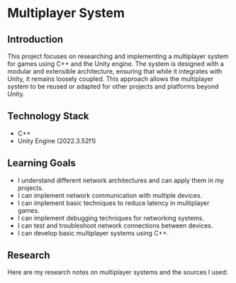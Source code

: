 # Multiplayer System

## Introduction

This project focuses on researching and implementing a multiplayer system for games using C++ and the Unity engine. 
The system is designed with a modular and extensible architecture, ensuring that while it integrates with Unity, it remains loosely coupled. 
This approach allows the multiplayer system to be reused or adapted for other projects and platforms beyond Unity.

## Technology Stack
- C++
- Unity Engine (2022.3.52f1)

## Learning Goals
- I understand different network architectures and can apply them in my projects.
- I can implement network communication with multiple devices.
- I can implement basic techniques to reduce latency in multiplayer games.
- I can implement debugging techniques for networking systems.
- I can test and troubleshoot network connections between devices.
- I can develop basic multiplayer systems using C++.

## Research
Here are my research notes on multiplayer systems and the sources I used: